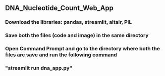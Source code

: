 ## DNA_Nucleotide_Count_Web_App
### Download the libraries: pandas, streamlit, altair, PIL
### Save both the files (code and image) in the same directory
### Open Command Prompt and go to the directory where both the files are save and run the following command
### "streamlit run dna_app.py"
